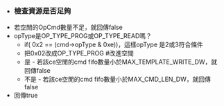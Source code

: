 - ### 檢查資源是否足夠
- 若空閒的OpCmd數量不足，就回傳false
- opType是OP_TYPE_PROG或OP_TYPE_READ嗎？
	- if( 0x2 == (cmd->opType & 0xe))，這樣opType 是2或3符合條件
	- 把0x02改成OP_TYPE_PROG #改進空間
	- 是 - 若該ce空閒的cmd fifo數量小於MAX_TEMPLATE_WRITE_DW，就回傳false
	- 不是 - 若該ce空閒的cmd fifo數量小於MAX_CMD_LEN_DW，就回傳false
- 回傳true